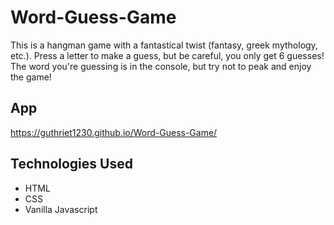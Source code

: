 # Word-Guess-Game

This is a hangman game with a fantastical twist (fantasy, greek mythology, etc.). Press a letter to make a guess, but be careful, you only get 6 guesses! The word you're guessing is in the console, but try not to peak and enjoy the game! 

App
------
https://guthriet1230.github.io/Word-Guess-Game/

Technologies Used
------
- HTML
- CSS
- Vanilla Javascript

